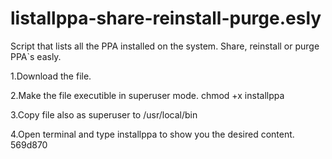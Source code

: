 # listallppa-share-reinstall-purge.esly
Script that lists all the PPA installed on the system. Share, reinstall or purge PPA`s easly.

1.Download the file.

2.Make the file executible in superuser mode.
   chmod +x  installppa

3.Copy file also as superuser to /usr/local/bin

4.Open terminal and  type installppa to show you the desired content.
569d870  
